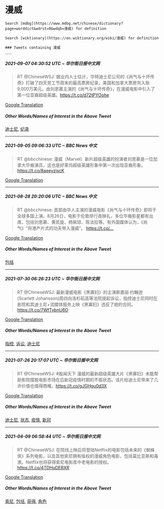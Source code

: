 # 漫威

    Search [mdbg](https://www.mdbg.net/chinese/dictionary?page=worddict&wdrst=0&wdqb=漫威) for definition

    Search [wiktionary](https://en.wiktionary.org/wiki/漫威) for definition

    ### Tweets containing 漫威
    ___
##### 2021-09-07 04:30:52 UTC ~ 华尔街日报中文网
> RT @ChineseWSJ: 据业内人士估计，华特迪士尼公司的《尚气与十环传奇》打破了四天劳工节周末的最高票房纪录，美国和加拿大票房共入账9,000万美元。由刘思慕主演的《尚气与十环传奇》，在漫威电影中引入了第一位亚裔超级英雄。https://t.co/d72tPYOohe

[Google Translation](https://translate.google.com/?hi=en&tab=TT&sl=zh-CN&tl=en&op=translate&text=RT+%40ChineseWSJ%3A+%E6%8D%AE%E4%B8%9A%E5%86%85%E4%BA%BA%E5%A3%AB%E4%BC%B0%E8%AE%A1%EF%BC%8C%E5%8D%8E%E7%89%B9%E8%BF%AA%E5%A3%AB%E5%B0%BC%E5%85%AC%E5%8F%B8%E7%9A%84%E3%80%8A%E5%B0%9A%E6%B0%94%E4%B8%8E%E5%8D%81%E7%8E%AF%E4%BC%A0%E5%A5%87%E3%80%8B%E6%89%93%E7%A0%B4%E4%BA%86%E5%9B%9B%E5%A4%A9%E5%8A%B3%E5%B7%A5%E8%8A%82%E5%91%A8%E6%9C%AB%E7%9A%84%E6%9C%80%E9%AB%98%E7%A5%A8%E6%88%BF%E7%BA%AA%E5%BD%95%EF%BC%8C%E7%BE%8E%E5%9B%BD%E5%92%8C%E5%8A%A0%E6%8B%BF%E5%A4%A7%E7%A5%A8%E6%88%BF%E5%85%B1%E5%85%A5%E8%B4%A69%2C000%E4%B8%87%E7%BE%8E%E5%85%83%E3%80%82%E7%94%B1%E5%88%98%E6%80%9D%E6%85%95%E4%B8%BB%E6%BC%94%E7%9A%84%E3%80%8A%E5%B0%9A%E6%B0%94%E4%B8%8E%E5%8D%81%E7%8E%AF%E4%BC%A0%E5%A5%87%E3%80%8B%EF%BC%8C%E5%9C%A8%E6%BC%AB%E5%A8%81%E7%94%B5%E5%BD%B1%E4%B8%AD%E5%BC%95%E5%85%A5%E4%BA%86%E7%AC%AC%E4%B8%80%E4%BD%8D%E4%BA%9A%E8%A3%94%E8%B6%85%E7%BA%A7%E8%8B%B1%E9%9B%84%E3%80%82https%3A%2F%2Ft.co%2Fd72tPYOohe)
##### Other Words/Names of Interest in the Above Tweet
[迪士尼](迪士尼.md), [纪录](纪录.md)
___
##### 2021-09-05 09:06:33 UTC ~ BBC News 中文
> RT @bbcchinese: 漫威（Marvel）新片超级英雄的扮演者刘思慕是一位加拿大华裔演员，这也是好莱坞超级英雄形象中第一次出现亚裔形象。https://t.co/8aeeyzjscK

[Google Translation](https://translate.google.com/?hi=en&tab=TT&sl=zh-CN&tl=en&op=translate&text=RT+%40bbcchinese%3A+%E6%BC%AB%E5%A8%81%EF%BC%88Marvel%EF%BC%89%E6%96%B0%E7%89%87%E8%B6%85%E7%BA%A7%E8%8B%B1%E9%9B%84%E7%9A%84%E6%89%AE%E6%BC%94%E8%80%85%E5%88%98%E6%80%9D%E6%85%95%E6%98%AF%E4%B8%80%E4%BD%8D%E5%8A%A0%E6%8B%BF%E5%A4%A7%E5%8D%8E%E8%A3%94%E6%BC%94%E5%91%98%EF%BC%8C%E8%BF%99%E4%B9%9F%E6%98%AF%E5%A5%BD%E8%8E%B1%E5%9D%9E%E8%B6%85%E7%BA%A7%E8%8B%B1%E9%9B%84%E5%BD%A2%E8%B1%A1%E4%B8%AD%E7%AC%AC%E4%B8%80%E6%AC%A1%E5%87%BA%E7%8E%B0%E4%BA%9A%E8%A3%94%E5%BD%A2%E8%B1%A1%E3%80%82https%3A%2F%2Ft.co%2F8aeeyzjscK)
___
##### 2021-08-28 20:20:06 UTC ~ BBC News 中文
> RT @bbcchinese: 首部由华人主演的漫威电影《尚气与十环传奇》即将于全球多国上演。8月26日，电影于伦敦举行首映礼，多位华裔影星都有出席，包括刘思慕、黄凯旋、杨紫琼、陈法拉等。有外国媒体认为，《尚气》“将港产片式的功夫带入漫威”。 https://t.co/…

[Google Translation](https://translate.google.com/?hi=en&tab=TT&sl=zh-CN&tl=en&op=translate&text=RT+%40bbcchinese%3A+%E9%A6%96%E9%83%A8%E7%94%B1%E5%8D%8E%E4%BA%BA%E4%B8%BB%E6%BC%94%E7%9A%84%E6%BC%AB%E5%A8%81%E7%94%B5%E5%BD%B1%E3%80%8A%E5%B0%9A%E6%B0%94%E4%B8%8E%E5%8D%81%E7%8E%AF%E4%BC%A0%E5%A5%87%E3%80%8B%E5%8D%B3%E5%B0%86%E4%BA%8E%E5%85%A8%E7%90%83%E5%A4%9A%E5%9B%BD%E4%B8%8A%E6%BC%94%E3%80%828%E6%9C%8826%E6%97%A5%EF%BC%8C%E7%94%B5%E5%BD%B1%E4%BA%8E%E4%BC%A6%E6%95%A6%E4%B8%BE%E8%A1%8C%E9%A6%96%E6%98%A0%E7%A4%BC%EF%BC%8C%E5%A4%9A%E4%BD%8D%E5%8D%8E%E8%A3%94%E5%BD%B1%E6%98%9F%E9%83%BD%E6%9C%89%E5%87%BA%E5%B8%AD%EF%BC%8C%E5%8C%85%E6%8B%AC%E5%88%98%E6%80%9D%E6%85%95%E3%80%81%E9%BB%84%E5%87%AF%E6%97%8B%E3%80%81%E6%9D%A8%E7%B4%AB%E7%90%BC%E3%80%81%E9%99%88%E6%B3%95%E6%8B%89%E7%AD%89%E3%80%82%E6%9C%89%E5%A4%96%E5%9B%BD%E5%AA%92%E4%BD%93%E8%AE%A4%E4%B8%BA%EF%BC%8C%E3%80%8A%E5%B0%9A%E6%B0%94%E3%80%8B%E2%80%9C%E5%B0%86%E6%B8%AF%E4%BA%A7%E7%89%87%E5%BC%8F%E7%9A%84%E5%8A%9F%E5%A4%AB%E5%B8%A6%E5%85%A5%E6%BC%AB%E5%A8%81%E2%80%9D%E3%80%82+https%3A%2F%2Ft.co%2F%E2%80%A6)
##### Other Words/Names of Interest in the Above Tweet
[包括](包括.md)
___
##### 2021-07-30 06:26:23 UTC ~ 华尔街日报中文网
> RT @ChineseWSJ: 最新漫威电影《黑寡妇》的主演斯嘉丽·约翰逊(Scarlett Johansson)周四向洛杉矶高等法院提起诉讼，指控迪士尼同时在影院和其迪士尼+流媒体服务上映《黑寡妇》违反了她的合同。https://t.co/7WfTybnU6O

[Google Translation](https://translate.google.com/?hi=en&tab=TT&sl=zh-CN&tl=en&op=translate&text=RT+%40ChineseWSJ%3A+%E6%9C%80%E6%96%B0%E6%BC%AB%E5%A8%81%E7%94%B5%E5%BD%B1%E3%80%8A%E9%BB%91%E5%AF%A1%E5%A6%87%E3%80%8B%E7%9A%84%E4%B8%BB%E6%BC%94%E6%96%AF%E5%98%89%E4%B8%BD%C2%B7%E7%BA%A6%E7%BF%B0%E9%80%8A%28Scarlett+Johansson%29%E5%91%A8%E5%9B%9B%E5%90%91%E6%B4%9B%E6%9D%89%E7%9F%B6%E9%AB%98%E7%AD%89%E6%B3%95%E9%99%A2%E6%8F%90%E8%B5%B7%E8%AF%89%E8%AE%BC%EF%BC%8C%E6%8C%87%E6%8E%A7%E8%BF%AA%E5%A3%AB%E5%B0%BC%E5%90%8C%E6%97%B6%E5%9C%A8%E5%BD%B1%E9%99%A2%E5%92%8C%E5%85%B6%E8%BF%AA%E5%A3%AB%E5%B0%BC%2B%E6%B5%81%E5%AA%92%E4%BD%93%E6%9C%8D%E5%8A%A1%E4%B8%8A%E6%98%A0%E3%80%8A%E9%BB%91%E5%AF%A1%E5%A6%87%E3%80%8B%E8%BF%9D%E5%8F%8D%E4%BA%86%E5%A5%B9%E7%9A%84%E5%90%88%E5%90%8C%E3%80%82https%3A%2F%2Ft.co%2F7WfTybnU6O)
##### Other Words/Names of Interest in the Above Tweet
[指控](指控.md), [诉讼](诉讼.md), [迪士尼](迪士尼.md)
___
##### 2021-07-26 20:17:07 UTC ~ 华尔街日报中文网
> RT @ChineseWSJ: #股闻天下 漫威的最新超级英雄大片《黑寡妇》未能帮助影院摆脱电影市场在后新冠疫情时期的不振状态。该片给迪士尼带来了几许价值也值得商榷。https://t.co/gJGHgu0d3X

[Google Translation](https://translate.google.com/?hi=en&tab=TT&sl=zh-CN&tl=en&op=translate&text=RT+%40ChineseWSJ%3A+%23%E8%82%A1%E9%97%BB%E5%A4%A9%E4%B8%8B+%E6%BC%AB%E5%A8%81%E7%9A%84%E6%9C%80%E6%96%B0%E8%B6%85%E7%BA%A7%E8%8B%B1%E9%9B%84%E5%A4%A7%E7%89%87%E3%80%8A%E9%BB%91%E5%AF%A1%E5%A6%87%E3%80%8B%E6%9C%AA%E8%83%BD%E5%B8%AE%E5%8A%A9%E5%BD%B1%E9%99%A2%E6%91%86%E8%84%B1%E7%94%B5%E5%BD%B1%E5%B8%82%E5%9C%BA%E5%9C%A8%E5%90%8E%E6%96%B0%E5%86%A0%E7%96%AB%E6%83%85%E6%97%B6%E6%9C%9F%E7%9A%84%E4%B8%8D%E6%8C%AF%E7%8A%B6%E6%80%81%E3%80%82%E8%AF%A5%E7%89%87%E7%BB%99%E8%BF%AA%E5%A3%AB%E5%B0%BC%E5%B8%A6%E6%9D%A5%E4%BA%86%E5%87%A0%E8%AE%B8%E4%BB%B7%E5%80%BC%E4%B9%9F%E5%80%BC%E5%BE%97%E5%95%86%E6%A6%B7%E3%80%82https%3A%2F%2Ft.co%2FgJGHgu0d3X)
##### Other Words/Names of Interest in the Above Tweet
[迪士尼](迪士尼.md), [状态](状态.md), [疫情](疫情.md), [新冠](新冠.md)
___
##### 2021-04-09 06:58:44 UTC ~ 华尔街日报中文网
> RT @ChineseWSJ: 在院线上映后将登陆Netflix的电影包括未来的《蜘蛛侠》系列电影，以及其他索尼拥有版权的漫威角色电影，包括莫比亚斯和毒液。Netflix也将获得索尼电影库中老电影的授权。https://t.co/4TDHuDERXR

[Google Translation](https://translate.google.com/?hi=en&tab=TT&sl=zh-CN&tl=en&op=translate&text=RT+%40ChineseWSJ%3A+%E5%9C%A8%E9%99%A2%E7%BA%BF%E4%B8%8A%E6%98%A0%E5%90%8E%E5%B0%86%E7%99%BB%E9%99%86Netflix%E7%9A%84%E7%94%B5%E5%BD%B1%E5%8C%85%E6%8B%AC%E6%9C%AA%E6%9D%A5%E7%9A%84%E3%80%8A%E8%9C%98%E8%9B%9B%E4%BE%A0%E3%80%8B%E7%B3%BB%E5%88%97%E7%94%B5%E5%BD%B1%EF%BC%8C%E4%BB%A5%E5%8F%8A%E5%85%B6%E4%BB%96%E7%B4%A2%E5%B0%BC%E6%8B%A5%E6%9C%89%E7%89%88%E6%9D%83%E7%9A%84%E6%BC%AB%E5%A8%81%E8%A7%92%E8%89%B2%E7%94%B5%E5%BD%B1%EF%BC%8C%E5%8C%85%E6%8B%AC%E8%8E%AB%E6%AF%94%E4%BA%9A%E6%96%AF%E5%92%8C%E6%AF%92%E6%B6%B2%E3%80%82Netflix%E4%B9%9F%E5%B0%86%E8%8E%B7%E5%BE%97%E7%B4%A2%E5%B0%BC%E7%94%B5%E5%BD%B1%E5%BA%93%E4%B8%AD%E8%80%81%E7%94%B5%E5%BD%B1%E7%9A%84%E6%8E%88%E6%9D%83%E3%80%82https%3A%2F%2Ft.co%2F4TDHuDERXR)
##### Other Words/Names of Interest in the Above Tweet
[索尼](索尼.md), [包括](包括.md), [获得](获得.md), [角色](角色.md)
